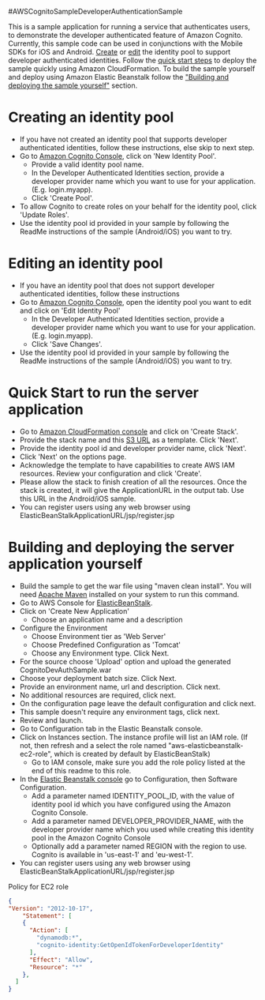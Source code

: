 #AWSCognitoSampleDeveloperAuthenticationSample

This is a sample application for running a service that authenticates users, to demonstrate the developer authenticated feature of Amazon Cognito. Currently, this sample code can be used in conjunctions with the Mobile SDKs for iOS and Android. [Create](#CreatePool) or [edit](#EditPool) the identity pool to support developer authenticated identities. Follow the [quick start steps](#QuickStart) to deploy the sample quickly using Amazon CloudFormation. To build the sample yourself and deploy using Amazon Elastic Beanstalk follow the ["Building and deploying the sample yourself"](#SelfStart) section. 

# <a name="CreatePool"></a> Creating an identity pool
* If you have not created an identity pool that supports developer authenticated identities, follow these instructions, else skip to next step.
* Go to [Amazon Cognito Console](https://console.aws.amazon.com/cognito/home), click on 'New  Identity Pool'.
	* Provide a valid identity pool name.
	* In the Developer Authenticated Identities section, provide a developer provider name which you want to use for your application. (E.g. login.myapp).
	* Click 'Create Pool'.
* To allow Cognito to create roles on your behalf for the identity pool, click 'Update Roles'.
* Use the identity pool id provided in your sample by following the ReadMe instructions of the sample (Android/iOS) you want to try.

# <a name="EditPool"></a> Editing an identity pool
* If you have an identity pool that does not support developer authenticated identities, follow these instructions
* Go to [Amazon Cognito Console](https://console.aws.amazon.com/cognito/home), open the identity pool you want to edit and click on 'Edit Identity Pool'
	* In the Developer Authenticated Identities section, provide a developer provider name which you want to use for your application. (E.g. login.myapp).
	* Click 'Save Changes'.
* Use the identity pool id provided in your sample by following the ReadMe instructions of the sample (Android/iOS) you want to try.

# <a name="QuickStart"></a> Quick Start to run the server application
* Go to [Amazon CloudFormation console](https://console.aws.amazon.com/cloudformation/home) and click on 'Create Stack'.
* Provide the stack name and this [S3 URL](https://s3.amazonaws.com/cognito-developer-authentication-sample/AWSCognitoDeveloperAuthenticationSampleCFN.json) as a template. Click 'Next'.
* Provide the identity pool id and developer provider name, click 'Next'.
* Click 'Next' on the options page.
* Acknowledge the template to have capabilities to create AWS IAM resources. Review your configuration and click 'Create'.
* Please allow the stack to finish creation of all the resources. Once the stack is created, it will give the ApplicationURL in the output tab. Use this URL in the Android/iOS sample.
* You can register users using any web browser using ElasticBeanStalkApplicationURL/jsp/register.jsp

# <a name="SelfStart"></a> Building and deploying the server application yourself
* Build the sample to get the war file using "maven clean install". You will need [Apache Maven](http://maven.apache.org/download.cgi) installed on your system to run this command.
* Go to AWS Console for [ElasticBeanStalk](https://console.aws.amazon.com/elasticbeanstalk).
* Click on 'Create New Application'
	* Choose an application name and a description
* Configure the Environment 
	* Choose Environment tier as 'Web Server'
	* Choose Predefined Configuration as 'Tomcat'
	* Choose any Environment type. Click Next.
* For the source choose 'Upload' option and upload the generated CognitoDevAuthSample.war
* Choose your deployment batch size. Click Next.
* Provide an environment name, url and description. Click next.
* No additional resources are required, click next.
* On the configuration page leave the default configuration and click next.
* This sample doesn't require any environment tags, click next.
* Review and launch.
* Go to Configuration tab in the Elastic Beanstalk console.
* Click on Instances section. The instance profile will list an IAM role. (If not, then refresh and a select the role named "aws-elasticbeanstalk-ec2-role", which is created by default by ElasticBeanStalk)
	* Go to IAM console, make sure you add the role policy listed at the end of this readme to this role.
* In the [Elastic Beanstalk console](https://console.aws.amazon.com/elasticbeanstalk/home) go to Configuration, then Software Configuration.
	* Add a parameter named IDENTITY_POOL_ID, with the value of identity pool id which you have configured using the Amazon Cognito Console.
	* Add a parameter named DEVELOPER_PROVIDER_NAME, with the developer provider name which you used while creating this identity pool in the Amazon Cognito Console
    * Optionally add a parameter named REGION with the region to use. Cognito is available in 'us-east-1' and 'eu-west-1'.
* You can register users using any web browser using ElasticBeanStalkApplicationURL/jsp/register.jsp

Policy for EC2 role

````json
{
"Version": "2012-10-17",
	"Statement": [
    {
      "Action": [
        "dynamodb:*",
        "cognito-identity:GetOpenIdTokenForDeveloperIdentity"
      ],
      "Effect": "Allow",
      "Resource": "*"
    },
  ]
}
````